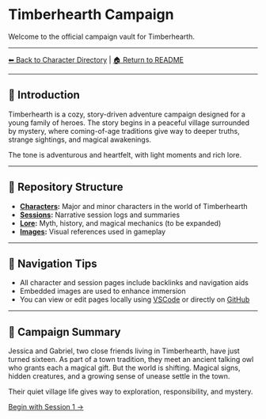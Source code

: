 # Timberhearth Campaign

Welcome to the official campaign vault for Timberhearth.

---

[⬅ Back to Character Directory](characters/character-directory.md) | [🏠 Return to README](README.md)

---

## 🔰 Introduction

Timberhearth is a cozy, story-driven adventure campaign designed for a young family of heroes. The story begins in a peaceful village surrounded by mystery, where coming-of-age traditions give way to deeper truths, strange sightings, and magical awakenings.

The tone is adventurous and heartfelt, with light moments and rich lore.

---

## 📂 Repository Structure

- **[Characters](characters/character-directory.md):** Major and minor characters in the world of Timberhearth
- **[Sessions](session-index.md):** Narrative session logs and summaries
- **[Lore](lore/):** Myth, history, and magical mechanics (to be expanded)
- **[Images](images/):** Visual references used in gameplay

---

## 🧭 Navigation Tips

- All character and session pages include backlinks and navigation aids
- Embedded images are used to enhance immersion
- You can view or edit pages locally using [VSCode](https://code.visualstudio.com/) or directly on [GitHub](https://github.com)

---

## 📜 Campaign Summary

Jessica and Gabriel, two close friends living in Timberhearth, have just turned sixteen. As part of a town tradition, they meet an ancient talking owl who grants each a magical gift. But the world is shifting. Magical signs, hidden creatures, and a growing sense of unease settle in the town.

Their quiet village life gives way to exploration, responsibility, and mystery.

[Begin with Session 1 →](sessions/session-01.md)
